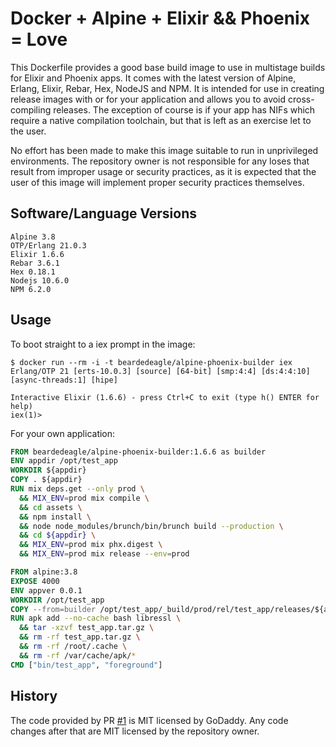 # Docker + Alpine + Elixir && Phoenix = Love

This Dockerfile provides a good base build image to use in multistage builds for Elixir and Phoenix apps.
It comes with the latest version of Alpine, Erlang, Elixir, Rebar, Hex, NodeJS and NPM. It is intended for
use in creating release images with or for your application and allows you to avoid cross-compiling
releases. The exception of course is if your app has NIFs which require a native compilation toolchain, but
that is left as an exercise let to the user.

No effort has been made to make this image suitable to run in unprivileged environments. The repository owner
is not responsible for any loses that result from improper usage or security practices, as it is expected that
the user of this image will implement proper security practices themselves.

## Software/Language Versions

```shell
Alpine 3.8
OTP/Erlang 21.0.3
Elixir 1.6.6
Rebar 3.6.1
Hex 0.18.1
Nodejs 10.6.0
NPM 6.2.0
```

## Usage

To boot straight to a iex prompt in the image:

```shell
$ docker run --rm -i -t beardedeagle/alpine-phoenix-builder iex
Erlang/OTP 21 [erts-10.0.3] [source] [64-bit] [smp:4:4] [ds:4:4:10] [async-threads:1] [hipe]

Interactive Elixir (1.6.6) - press Ctrl+C to exit (type h() ENTER for help)
iex(1)>
```

For your own application:

```dockerfile
FROM beardedeagle/alpine-phoenix-builder:1.6.6 as builder
ENV appdir /opt/test_app
WORKDIR ${appdir}
COPY . ${appdir}
RUN mix deps.get --only prod \
  && MIX_ENV=prod mix compile \
  && cd assets \
  && npm install \
  && node node_modules/brunch/bin/brunch build --production \
  && cd ${appdir} \
  && MIX_ENV=prod mix phx.digest \
  && MIX_ENV=prod mix release --env=prod

FROM alpine:3.8
EXPOSE 4000
ENV appver 0.0.1
WORKDIR /opt/test_app
COPY --from=builder /opt/test_app/_build/prod/rel/test_app/releases/${appver}/test_app.tar.gz .
RUN apk add --no-cache bash libressl \
  && tar -xzvf test_app.tar.gz \
  && rm -rf test_app.tar.gz \
  && rm -rf /root/.cache \
  && rm -rf /var/cache/apk/*
CMD ["bin/test_app", "foreground"]
```

## History

The code provided by PR [#1][1] is MIT licensed by GoDaddy. Any code changes after that are MIT
licensed by the repository owner.

[1]: https://github.com/beardedeagle/alpine-phoenix-builder/pull/1
